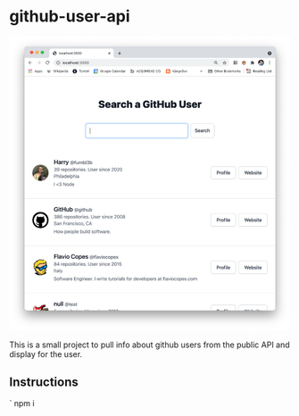 # github-user-api

![screenshot](https://raw.githubusercontent.com/fumbl3b/github-user-api/main/assets/screenshot.png)

This is a small project to pull info about github users from the public API and display for the user.

## Instructions

` npm i

